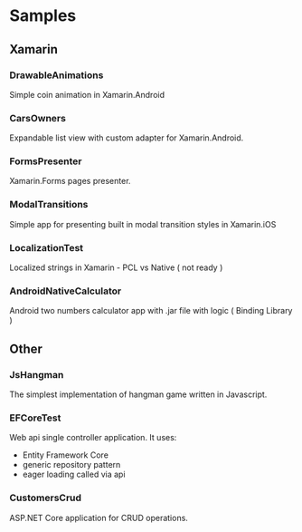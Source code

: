 # Samples




## Xamarin

### DrawableAnimations
Simple coin animation in Xamarin.Android

### CarsOwners 
Expandable list view with custom adapter for Xamarin.Android.

### FormsPresenter
Xamarin.Forms pages presenter.

### ModalTransitions
Simple app for presenting built in modal transition styles in Xamarin.iOS

### LocalizationTest
Localized strings in Xamarin - PCL vs Native ( not ready )

### AndroidNativeCalculator
Android two numbers calculator app with .jar file with logic ( Binding Library ) 




## Other

### JsHangman
The simplest implementation of hangman game written in Javascript.


### EFCoreTest 
Web api single controller application. It uses:
- Entity Framework Core
- generic repository pattern
- eager loading called via api

### CustomersCrud
ASP.NET Core application for CRUD operations.
